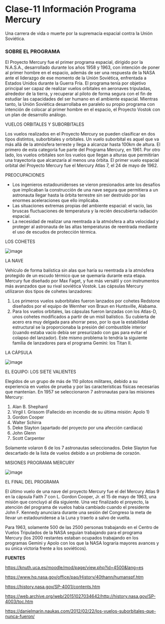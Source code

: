 # Clase-11 Información Programa Mercury
Una carrera de vida o muerte por la supremacía espacial contra la Unión Soviética.

### SOBRE EL PROGRAMA

El Proyecto Mercury fue el primer programa espacial, dirigido por la N.A.S.A., desarrollado durante los años 1958 y 1963, con intención de poner al primer hombre en el espacio, además de ser una respuesta de la NASA ante el liderazgo de ese momento de la Unión Soviética, enfrentada a Estados Unidos durante la Guerra Fría. El programa tenía por objetivo principal ser capaz de realizar vuelos orbitales en aeronaves tripuladas, alrededor de la tierra, y recuperar al piloto de forma segura con el fin de estudiar las capacidades del ser humano en el ambiente espacial. 
Mientras tanto, la Unión Soviética desarrollaba en paralelo su propio programa con intención de colocar al primer hombre en el espacio, el Proyecto Vostok con un plan de desarrollo análogo.

VUELOS ORBITALES Y SUBORBITALES

Los vuelos realizados en el Proyecto Mercury se pueden clasificar en dos tipos distintos, suborbitales y orbitales.
Un vuelo suborbital es aquel que va más allá de la atmósfera terreste y llega a alcanzar hasta 100km de altura. El primero de esta categoría fue parte del Programa Mercury, en 1961. Por otro lado, los vuelos orbitales son los vuelos que  llegan a alturas que permitirían una trayectoria que alcanzaría al menos una órbita. El primer vuelo espacial orbital del Proyecto Mercury fue el Mercury Atlas 7, el 24 de mayo de 1962.


PREOCUPACIONES

- Los ingenieros estadounidenses se vieron presionados ante los desafíos que implicaban la construcción de una nave segura que permitiera a un astronauta llegar hasta la órbita terrestre sin ser destruido por las enormes aceleraciones que ello implicaba. 
- Las situaciones extremas propias del ambiente espacial: el vacío, las bruscas fluctuaciones de temperatura y la recién descubierta radiación espacial. 
- La necesidad de realizar una reentrada a la atmósfera a alta velocidad y proteger al astronauta de las altas temperaturas de reentrada mediante el uso de escudos de protección térmica.

LOS COHETES

![image](https://user-images.githubusercontent.com/111382126/197552233-255123ac-d9c6-4b7f-8539-aa7cac3fa9a8.png)

LA NAVE

Vehículo de forma balística sin alas que haría su reentrada a la atmósfera protegido de un escudo térmico que se quemaría durante esta etapa. Mercury fue diseñado por Max Faget, y fue más versátil y con instrumentos más avanzados que su rival soviética Vostok.
Las cápsulas Mercury utilizaron dos tipos de cohetes lanzadores:
1. Los primeros vuelos suborbitales fueron lanzados por cohetes Redstone diseñados por el equipo de Wernher von Braun en Huntsville, Alabama. 
2. Para los vuelos orbitales, las cápsulas fueron lanzadas con los Atlas-D, unos cohetes modificados a partir de un misil balístico. Su cubierta de acero era muy delgada para ahorrar peso, por lo que la estabilidad estructural se la proporcionaba la presión del combustible interior (cuando estaba vacío debía ser presurizado con gas para evitar el colapso del lanzador). Este mismo problema lo tendría la siguiente familia de lanzadores para el programa Gemini: los Titan II.

LA CÁPSULA

![image](https://user-images.githubusercontent.com/111382126/197552527-1f0fb65d-c9d9-43b1-bfa2-5ea8631ef30a.png)


EL EQUIPO: LOS SIETE VALIENTES

Elegidos de un grupo de más de 110 pilotos militares, debido a su experiencia en vuelos de prueba y por las características físicas necesarias que mantenían. En 1957 se seleccionaron 7 astronautas para las misiones Mercury:
1. Alan B. Shephard
2. Virgil I. Grissom (Fallecido en incendio de su última misión: Apolo 1)
3. Gordon Cooper
4. Walter Schirra
5. Deke Slayton (apartado del proyecto por una afección cardíaca)
6. John Glenn
7. Scott Carpenter

Solamente volaron 6 de los 7 astronautas seleccionados. Deke Slayton fue descartado de la lista de vuelos debido a un problema de corazón.

MISIONES PROGRAMA MERCURY

![image](https://user-images.githubusercontent.com/111382126/196279712-211f3204-b947-4661-8305-c0ad2a8f5dd4.png)

EL FINAL DEL PROGRAMA

El último vuelo de una nave del proyecto Mercury fue el del Mercury Atlas 9 en la cápsula Faith 7 con L. Gordon Cooper, Jr. el 15 de mayo de 1963, una misión que concluyó al día siguiente. Una vez finalizado el proyecto, la atención del programa de vuelos había cambiado cuando el presidente John F. Kennedy anunciara durante una sesión del Congreso la meta de llevar un estadounidense a la Luna y traerlo a salvo de vuelta.

Para 1963, solamente 500 de las 2500 personas trabajando en el Centro de Vuelos Tripulados de la NASA seguían trabajando para el programa Mercury (los 2000 restantes estaban ocupados trabajando en los programas Gemini y Apolo con los que la NASA lograría mayores avances y su única victoria frente a los soviéticos).

**FUENTES**

https://knuth.uca.es/moodle/mod/page/view.php?id=4500&lang=es

https://www.hq.nasa.gov/office/pao/History/40thann/humanspf.htm

https://history.nasa.gov/SP-4001/contents.htm

https://web.archive.org/web/20151027034642/http://history.nasa.gov/SP-4003/toc.htm

https://danielmarin.naukas.com/2012/02/22/los-vuelos-suborbitales-que-nunca-fueron/




